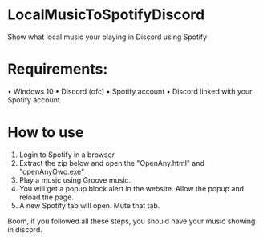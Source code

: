 # LocalMusicToSpotifyDiscord
Show what local music your playing in Discord using Spotify

# Requirements:
• Windows 10
• Discord (ofc)
• Spotify account
• Discord linked with your Spotify account

# How to use
1. Login to Spotify in a browser
2. Extract the zip below and open the "OpenAny.html" and "openAnyOwo.exe"
3. Play a music using Groove music.
4. You will get a popup block alert in the website. Allow the popup and reload the page.
5. A new Spotify tab will open. Mute that tab.

Boom, if you followed all these steps, you should have your music showing in discord.
